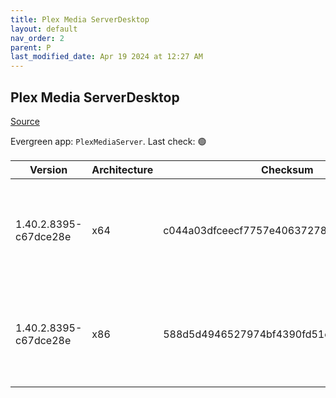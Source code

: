 ```yaml
---
title: Plex Media ServerDesktop
layout: default
nav_order: 2
parent: P
last_modified_date: Apr 19 2024 at 12:27 AM
---
```


## Plex Media ServerDesktop

[Source](https://www.plex.tv/media-server-downloads/)

Evergreen app: `PlexMediaServer`. Last check: 🟢

| Version               | Architecture | Checksum                                 | URI                                                                                                                                                                                                                                                              |
| --------------------- | ------------ | ---------------------------------------- | ---------------------------------------------------------------------------------------------------------------------------------------------------------------------------------------------------------------------------------------------------------------- |
| 1.40.2.8395-c67dce28e | x64          | c044a03dfceecf7757e40637278a339c4c575a2f | [https://downloads.plex.tv/plex-media-server-new/1.40.2.8395-c67dce28e/windows/PlexMediaServer-1.40.2.8395-c67dce28e-x86_64.exe](https://downloads.plex.tv/plex-media-server-new/1.40.2.8395-c67dce28e/windows/PlexMediaServer-1.40.2.8395-c67dce28e-x86_64.exe) |
| 1.40.2.8395-c67dce28e | x86          | 588d5d4946527974bf4390fd51ee09bdb45e092e | [https://downloads.plex.tv/plex-media-server-new/1.40.2.8395-c67dce28e/windows/PlexMediaServer-1.40.2.8395-c67dce28e-x86.exe](https://downloads.plex.tv/plex-media-server-new/1.40.2.8395-c67dce28e/windows/PlexMediaServer-1.40.2.8395-c67dce28e-x86.exe)       |
